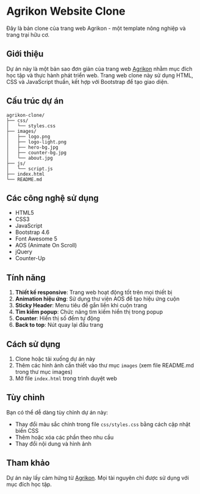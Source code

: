 # Agrikon Website Clone

Đây là bản clone của trang web Agrikon - một template nông nghiệp và trang trại hữu cơ.

## Giới thiệu

Dự án này là một bản sao đơn giản của trang web [Agrikon](https://ninetheme.com/themes/agrikon/) nhằm mục đích học tập và thực hành phát triển web. Trang web clone này sử dụng HTML, CSS và JavaScript thuần, kết hợp với Bootstrap để tạo giao diện.

## Cấu trúc dự án

```
agrikon-clone/
├── css/
│   └── styles.css
├── images/
│   ├── logo.png
│   ├── logo-light.png
│   ├── hero-bg.jpg
│   ├── counter-bg.jpg
│   └── about.jpg
├── js/
│   └── script.js
├── index.html
└── README.md
```

## Các công nghệ sử dụng

-   HTML5
-   CSS3
-   JavaScript
-   Bootstrap 4.6
-   Font Awesome 5
-   AOS (Animate On Scroll)
-   jQuery
-   Counter-Up

## Tính năng

1. **Thiết kế responsive**: Trang web hoạt động tốt trên mọi thiết bị
2. **Animation hiệu ứng**: Sử dụng thư viện AOS để tạo hiệu ứng cuộn
3. **Sticky Header**: Menu tiêu đề gắn liền khi cuộn trang
4. **Tìm kiếm popup**: Chức năng tìm kiếm hiển thị trong popup
5. **Counter**: Hiển thị số đếm tự động
6. **Back to top**: Nút quay lại đầu trang

## Cách sử dụng

1. Clone hoặc tải xuống dự án này
2. Thêm các hình ảnh cần thiết vào thư mục `images` (xem file README.md trong thư mục images)
3. Mở file `index.html` trong trình duyệt web

## Tùy chỉnh

Bạn có thể dễ dàng tùy chỉnh dự án này:

-   Thay đổi màu sắc chính trong file `css/styles.css` bằng cách cập nhật biến CSS
-   Thêm hoặc xóa các phần theo nhu cầu
-   Thay đổi nội dung và hình ảnh

## Tham khảo

Dự án này lấy cảm hứng từ [Agrikon](https://ninetheme.com/themes/agrikon/). Mọi tài nguyên chỉ được sử dụng với mục đích học tập.
